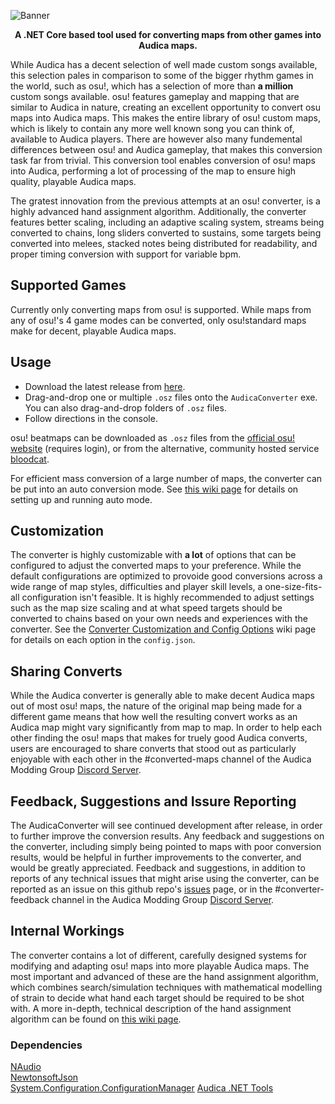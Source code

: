
![Banner](https://i.imgur.com/TLKSbJc.png "Banner")


<p align="center">
<b>A .NET Core based tool used for converting maps from other games into Audica maps.</b><br>

While Audica has a decent selection of well made custom songs available, this selection pales in comparison to some of the bigger rhythm games in the world, such as osu!, which has a selection of more than **a million** custom songs available. osu! features gameplay and mapping that are similar to Audica in nature, creating an excellent opportunity to convert osu maps into Audica maps. This makes the entire library of osu! custom maps, which is likely to contain any more well known song you can think of, available to Audica players. There are however also many fundemental differences between osu! and Audica gameplay, that makes this conversion task far from trivial. This conversion tool enables conversion of osu! maps into Audica, performing a lot of processing of the map to ensure high quality, playable Audica maps.

The gratest innovation from the previous attempts at an osu! converter, is a highly advanced hand assignment algorithm. Additionally, the converter features better scaling, including an adaptive scaling system, streams being converted to chains, long sliders converted to sustains, some targets being converted into melees, stacked notes being distributed for readability, and proper timing conversion with support for variable bpm.
</p>

## Supported Games
Currently only converting maps from osu! is supported. While maps from any of osu!'s 4 game modes can be converted, only osu!standard maps make for decent, playable Audica maps.

## Usage
* Download the latest release from [here](https://github.com/octoberU/AudicaConverter/releases).
* Drag-and-drop one or multiple `.osz` files onto the `AudicaConverter` exe. You can also drag-and-drop folders of `.osz` files.
* Follow directions in the console.

osu! beatmaps can be downloaded as `.osz` files from the [official osu! website](https://osu.ppy.sh/beatmapsets?m=0) (requires login), or from the alternative, community hosted service [bloodcat](https://bloodcat.com/osu/).

For efficient mass conversion of a large number of maps, the converter can be put into an auto conversion mode. See [this wiki page](https://github.com/octoberU/AudicaConverter/wiki/Auto-Conversion-Mode-Configuration-and-Operation) for details on setting up and running auto mode.

## Customization
The converter is highly customizable with **a lot** of options that can be configured to adjust the converted maps to your preference. While the default configurations are optimized to provoide good conversions across a wide range of map styles, difficulties and player skill levels, a one-size-fits-all configuration isn't feasible. It is highly recommended to adjust settings such as the map size scaling and at what speed targets should be converted to chains based on your own needs and experiences with the converter. See the [Converter Customization and Config Options](https://github.com/octoberU/AudicaConverter/wiki/Converter-Customization-and-Config-Options) wiki page for details on each option in the `config.json`.

## Sharing Converts
While the Audica converter is generally able to make decent Audica maps out of most osu! maps, the nature of the original map being made for a different game means that how well the resulting convert works as an Audica map might vary significantly from map to map. In order to help each other finding the osu! maps that makes for truely good Audica converts, users are encouraged to share converts that stood out as particularly enjoyable with each other in the #converted-maps channel of the Audica Modding Group [Discord Server](https://discord.gg/cakQUt5).

## Feedback, Suggestions and Issure Reporting
The AudicaConverter will see continued development after release, in order to further improve the conversion results. Any feedback and suggestions on the converter, including simply being pointed to maps with poor conversion results, would be helpful in further improvements to the converter, and would be greatly appreciated. Feedback and suggestions, in addition to reports of any technical issues that might arise using the converter, can be reported as an issue on this github repo's [issues](https://github.com/octoberU/AudicaConverter/issues) page, or in the #converter-feedback channel in the Audica Modding Group [Discord Server](https://discord.gg/cakQUt5).

## Internal Workings
The converter contains a lot of different, carefully designed systems for modifying and adapting osu! maps into more playable Audica maps. The most important and advanced of these are the hand assignment algorithm, which combines search/simulation techniques with mathematical modelling of strain to decide what hand each target should be required to be shot with. A more in-depth, technical description of the hand assignment algorithm can be found on [this wiki page](https://github.com/octoberU/AudicaConverter/wiki/Hand-Selection-Algorithm:-How-It-Works).

### Dependencies
[NAudio](https://www.nuget.org/packages/NAudio/)  
[NewtonsoftJson](https://www.nuget.org/packages/Newtonsoft.Json/)  
[System.Configuration.ConfigurationManager](https://www.nuget.org/packages/System.Configuration.ConfigurationManager/)
[Audica .NET Tools](https://github.com/octoberU/Audica-.NET-Tools)  
